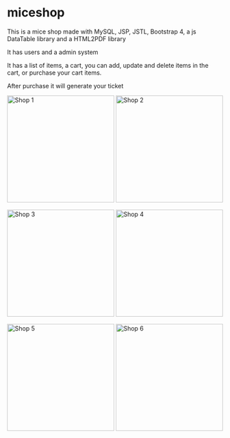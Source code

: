 # miceshop
This is a mice shop made with MySQL, JSP, JSTL, Bootstrap 4, a js DataTable library and a HTML2PDF library

It has users and a admin system

It has a list of items, a cart, you can add, update and delete items in the cart, or purchase your cart items.

After purchase it will generate your ticket

<p>
  <img src="https://i.imgur.com/YT8EbCQ.png" width="250px" alt="Shop 1">
  <img src="https://i.imgur.com/r0p05Y3.png" width="250px" alt="Shop 2">
</p>
<p>
  <img src="https://i.imgur.com/7N0WWyh.png" width="250px" alt="Shop 3">
  <img src="https://i.imgur.com/rMt6NMA.png" width="250px" alt="Shop 4">
</p>
<p>
  <img src="https://i.imgur.com/YfMnVmr.png" width="250px" alt="Shop 5">
  <img src="https://i.imgur.com/WafVl48.png" width="250px" alt="Shop 6">
</p>
